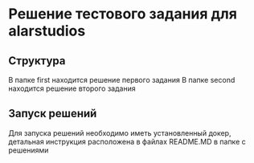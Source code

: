 # Решение тестового задания для alarstudios

## Структура

В папке first находится решение первого задания
В папке second находится решение второго задания

## Запуск решений

Для запуска решений необходимо иметь установленный докер, детальная инструкция расположена в файлах README.MD в папке с решениями
